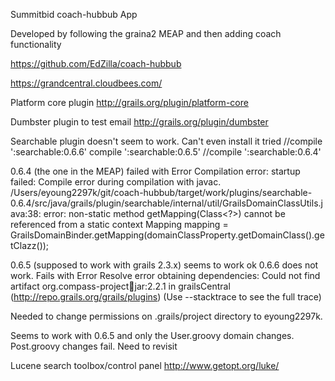 
Summitbid coach-hubbub App

Developed by following the graina2 MEAP and then adding coach functionality

https://github.com/EdZilla/coach-hubbub

https://grandcentral.cloudbees.com/

Platform core plugin
http://grails.org/plugin/platform-core


Dumbster plugin to test email
http://grails.org/plugin/dumbster

Searchable plugin doesn't seem to work. Can't even install it
tried 
//compile ':searchable:0.6.6'
compile ':searchable:0.6.5'
//compile ':searchable:0.6.4'

0.6.4 (the one in the MEAP) failed with 
Error Compilation error: startup failed:
Compile error during compilation with javac.
/Users/eyoung2297k/git/coach-hubbub/target/work/plugins/searchable-0.6.4/src/java/grails/plugin/searchable/internal/util/GrailsDomainClassUtils.java:38: error: non-static method getMapping(Class<?>) cannot be referenced from a static context
        Mapping mapping = GrailsDomainBinder.getMapping(domainClassProperty.getDomainClass().getClazz());
        
0.6.5 (supposed to work with grails 2.3.x) seems to work ok
0.6.6 does not work. Fails with
Error Resolve error obtaining dependencies: Could not find artifact org.compass-project:compass:jar:2.2.1 in grailsCentral (http://repo.grails.org/grails/plugins) (Use --stacktrace to see the full trace)


Needed to change permissions on .grails/project directory to eyoung2297k. 
        
Seems to work with 0.6.5 and only the User.groovy domain changes. Post.groovy changes fail. Need to revisit

Lucene search toolbox/control panel
http://www.getopt.org/luke/        
        

